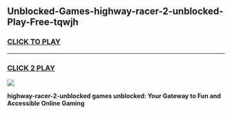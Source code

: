 
## Unblocked-Games-highway-racer-2-unblocked-Play-Free-tqwjh
<h3>
<a href="https://premium76.site?title=highway-racer-2-unblocked&ref=23A">CLICK TO PLAY</a></h3>
<hr>

<h3>
<a href="https://premium76.site?title=highway-racer-2-unblocked&ref=23A">CLICK 2 PLAY</a>
  
</h3>

<a href="https://premium76.site?title=highway-racer-2-unblocked&ref=23A"><img src="https://clearcache.store/games.png"></a>


**highway-racer-2-unblocked games unblocked: Your Gateway to Fun and Accessible Online Gaming**

